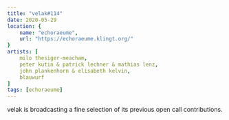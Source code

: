```yaml
---
title: "velak#114"
date: 2020-05-29
location: {
    name: "echoraeume",
    url: "https://echoraeume.klingt.org/"
}
artists: [
    milo thesiger-meacham,
    peter kutin & patrick lechner & mathias lenz,
    john plankenhorn & elisabeth kelvin,
    blauwurf
]
tags: [echoraeume]
---
```

velak is broadcasting a fine selection of its previous open call contributions.  

